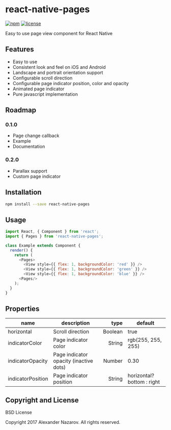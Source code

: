 [npm-badge]: https://img.shields.io/npm/v/react-native-pages.svg?colorB=ff6d00
[npm-url]: https://npmjs.com/package/react-native-pages
[license-badge]: https://img.shields.io/npm/l/react-native-pages.svg?colorB=448aff
[license-url]: https://raw.githubusercontent.com/n4kz/react-native-pages/master/license.txt

# react-native-pages

[![npm][npm-badge]][npm-url]
[![license][license-badge]][license-url]

Easy to use page view component for React Native

## Features

* Easy to use
* Consistent look and feel on iOS and Android
* Landscape and portrait orientation support
* Configurable scroll direction
* Configurable page indicator position, color and opacity
* Animated page indicator
* Pure javascript implementation

## Roadmap

### 0.1.0

* Page change callback
* Example
* Documentation

### 0.2.0

* Parallax support
* Custom page indicator

## Installation

```bash
npm install --save react-native-pages
```

## Usage

```javascript
import React, { Component } from 'react';
import { Pages } from 'react-native-pages';

class Example extends Component {
  render() {
    return (
      <Pages>
        <View style={{ flex: 1, backgroundColor: 'red' }} />
        <View style={{ flex: 1, backgroundColor: 'green' }} />
        <View style={{ flex: 1, backgroundColor: 'blue' }} />
      <Pages/>
    );
  }
}
```

## Properties

name                 | description                               | type     | default
-------------------- | ----------------------------------------- | --------:| --------------------------
horizontal           | Scroll direction                          |  Boolean | true
indicatorColor       | Page indicator color                      |   String | rgb(255, 255, 255)
indicatorOpacity     | Page indicator opacity (inactive dots)    |   Number | 0.30
indicatorPosition    | Page indicator position                   |   String | horizontal? bottom : right

## Copyright and License

BSD License

Copyright 2017 Alexander Nazarov. All rights reserved.
